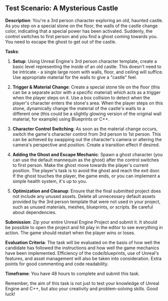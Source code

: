 ## **Test Scenario: A Mysterious Castle**

**Description**: You're a 3rd person character exploring an old, haunted castle. As you step on a special stone on the floor, the walls of the castle change color, indicating that a special power has been activated. Suddenly, the control switches to first person and you find a ghost coming towards you. You need to escape the ghost to get out of the castle.

**Tasks**:

1. **Setup**: Using Unreal Engine's 3rd person character template, create a basic level representing the inside of an old castle. This doesn't need to be intricate - a single large room with walls, floor, and ceiling will suffice. Use appropriate material for the walls to give a "castle" feel.

2. **Trigger & Material Change**: Create a special stone tile on the floor (this can be a separate actor with a specific material) which acts as a trigger when the player steps on it. Use a box collision to detect when the player's character enters the stone's area. When the player steps on this stone, dynamically change the material of the castle's walls to a different one (this could be a slightly glowing version of the original wall material, for example) using Blueprints or C++.

3. **Character Control Switching**: As soon as the material change occurs, switch the game's character control from 3rd person to 1st person. This can be achieved by swapping out the character's camera or altering the camera's perspective and position. Create a transition effect if desired.

4. **Adding the Ghost and Escape Mechanic**: Spawn a ghost character (you can use the default mannequin as the ghost) after the control switches to first person. Make the ghost move towards the player's current position. The player's task is to avoid the ghost and reach the exit door. If the ghost touches the player, the game ends, or you can implement a simple health system, it's up to you.

5. **Optimization and Cleanup**: Ensure that the final submitted project does not include any unused assets. Delete all unnecessary default assets provided by the 3rd person template that were not used in your project, such as unused materials, meshes, blueprints, or scripts. Be careful about dependencies.

**Submission**: Zip your entire Unreal Engine Project and submit it. It should be possible to open the project and hit play in the editor to see everything in action. The game should restart when the player wins or loses.

**Evaluation Criteria**: The task will be evaluated on the basis of how well the candidate has followed the instructions and how well the game mechanics have been implemented. Efficiency of the code/blueprints, use of Unreal's features, and asset management will also be taken into consideration. Extra points for good commenting and code readability. 

**Timeframe**: You have 48 hours to complete and submit this task.

Remember, the aim of this task is not just to test your knowledge of Unreal Engine and C++, but also your creativity and problem-solving skills. Good luck!